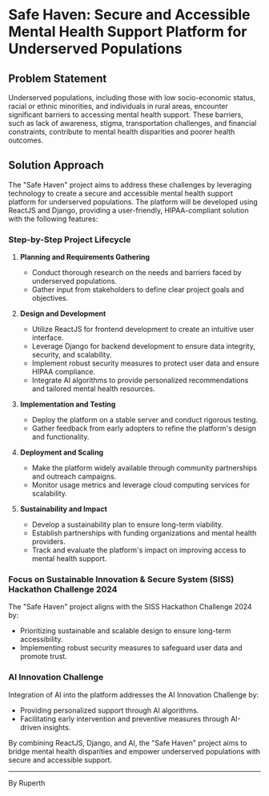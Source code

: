 # Safe Haven: Secure and Accessible Mental Health Support Platform for Underserved Populations

## Problem Statement

Underserved populations, including those with low socio-economic status, racial or ethnic minorities, and individuals in rural areas, encounter significant barriers to accessing mental health support. These barriers, such as lack of awareness, stigma, transportation challenges, and financial constraints, contribute to mental health disparities and poorer health outcomes.

## Solution Approach

The "Safe Haven" project aims to address these challenges by leveraging technology to create a secure and accessible mental health support platform for underserved populations. The platform will be developed using ReactJS and Django, providing a user-friendly, HIPAA-compliant solution with the following features:

### Step-by-Step Project Lifecycle

1. **Planning and Requirements Gathering**
   - Conduct thorough research on the needs and barriers faced by underserved populations.
   - Gather input from stakeholders to define clear project goals and objectives.
  
2. **Design and Development**
   - Utilize ReactJS for frontend development to create an intuitive user interface.
   - Leverage Django for backend development to ensure data integrity, security, and scalability.
   - Implement robust security measures to protect user data and ensure HIPAA compliance.
   - Integrate AI algorithms to provide personalized recommendations and tailored mental health resources.
  
3. **Implementation and Testing**
   - Deploy the platform on a stable server and conduct rigorous testing.
   - Gather feedback from early adopters to refine the platform's design and functionality.
  
4. **Deployment and Scaling**
   - Make the platform widely available through community partnerships and outreach campaigns.
   - Monitor usage metrics and leverage cloud computing services for scalability.
  
5. **Sustainability and Impact**
   - Develop a sustainability plan to ensure long-term viability.
   - Establish partnerships with funding organizations and mental health providers.
   - Track and evaluate the platform's impact on improving access to mental health support.

### Focus on Sustainable Innovation & Secure System (SISS) Hackathon Challenge 2024

The "Safe Haven" project aligns with the SISS Hackathon Challenge 2024 by:
- Prioritizing sustainable and scalable design to ensure long-term accessibility.
- Implementing robust security measures to safeguard user data and promote trust.

### AI Innovation Challenge

Integration of AI into the platform addresses the AI Innovation Challenge by:
- Providing personalized support through AI algorithms.
- Facilitating early intervention and preventive measures through AI-driven insights.

By combining ReactJS, Django, and AI, the "Safe Haven" project aims to bridge mental health disparities and empower underserved populations with secure and accessible support.

---
By Ruperth
